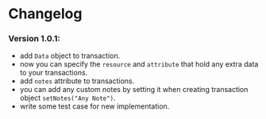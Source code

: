 # Changelog

### Version 1.0.1:

- add `Data` object to transaction.
- now you can specify the `resource` and `attribute` that hold any extra data to your transactions.
- add `notes` attribute to transactions.
- you can add any custom notes by setting it when creating transaction object `setNotes("Any Note")`.
- write some test case for new implementation.
